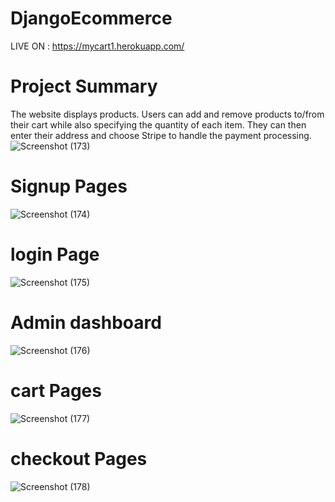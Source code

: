 # DjangoEcommerce
LIVE ON : https://mycart1.herokuapp.com/
# Project Summary
The website displays products. Users can add and remove products to/from their cart while also specifying the quantity of each item. They can then enter their address and choose Stripe to handle the payment processing.
![Screenshot (173)](https://user-images.githubusercontent.com/85088233/200908804-8d6f6e29-8ff9-4670-b189-c214ac26eff0.png)
# Signup Pages
![Screenshot (174)](https://user-images.githubusercontent.com/85088233/200909395-e71dcc28-22ab-4489-b5ea-08543bcb8ed9.png)
# login Page
![Screenshot (175)](https://user-images.githubusercontent.com/85088233/200909966-3376f689-19a0-4396-b644-eb66e6fb9c1c.png)
# Admin dashboard 
![Screenshot (176)](https://user-images.githubusercontent.com/85088233/200910905-40cf37ff-d196-47b3-8d3b-61953375632e.png)
# cart Pages
![Screenshot (177)](https://user-images.githubusercontent.com/85088233/200912567-a39473a6-1a29-4fd9-8ff3-abd816daae3a.png)
# checkout Pages
![Screenshot (178)](https://user-images.githubusercontent.com/85088233/200912667-3ab5a0a4-fbb5-4ccb-aa22-77d8090caf8a.png)



